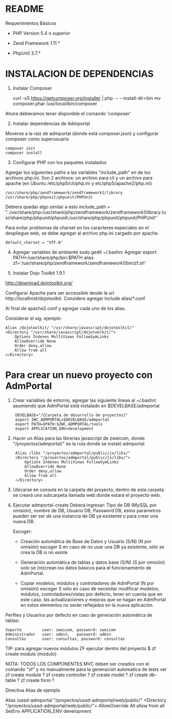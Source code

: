 README
======

Requerimientos Básicos

- PHP Version
5.4 o superior


- Zend Framework 1.11.*
- PhpUnit 3.7.*

INSTALACION DE DEPENDENCIAS
===========================

1. Instalar Composer

	curl -sS https://getcomposer.org/installer | php -- --install-dir=bin
	mv composer.phar /usr/local/bin/composer

Ahora debieramos tener disponible el comando 'composer'

2. Instalar dependencias de Admportal

Moverse a la raiz de admportal (donde está composer.json) y configurar composer como superusuario

	composer init
	composer install

3. Configurar PHP con los paquetes instalados
	
Agregar los siguientes paths
a las variables "include_path" en de los archivos php.ini. 
Son 2 archivos: un archivo para cli y un archivo para apache (en Ubuntu /etc/php5/cli/php.ini y etc/php5/apache2/php.ini)

	/usr/share/php/zendframework/zendframework1/library
	/usr/share/php/phpunit/phpunit/PHPUnit
	
Debiera quedar algo similar a esto
	include_path = ".:/usr/share/php:/usr/share/php/zendframework/zendframework1/library:/usr/share/php/phpunit/phpunit:/usr/share/php/phpunit/phpunit/PHPUnit"

	
Para evitar problemas de charset en los caracteres especiales en el despliegue web, se debe agregar 
al archivo php.ini cargado por apache.

	default_charset = "UTF-8" 

4. Agregar variables de ambiente
	sudo gedit ~/.bashrc
Agregar
	export PATH=/usr/share/php/bin:$PATH
	alias zf='/usr/share/php/zendframework/zendframework1/bin/zf.sh'

	
5. Instalar Dojo Toolkit 1.9.1

http://download.dojotoolkit.org/

Configurar Apache para ser accessible desde la url http://localhost/dojotoolkit. 
Considere agregar 
	Include alias/*.conf
	
Al final de apache2.conf y agregar cada uno de los alias.

Considerar el sig. ejemplo: 

	Alias /dojotoolkit/ "/usr/share/javascript/dojotoolkit/"
	<Directory "/usr/share/javascript/dojotoolkit/">
	    Options Indexes MultiViews FollowSymLinks
	    AllowOverride None
	    Order deny,allow
	    Allow from all
	</Directory>


Para crear un nuevo proyecto con AdmPortal
==========================================

1. Crear variables de entorno, agregar las siguiente líneas al ~/.bashrc asumiendo que AdmPortal está instalado en $DEVELBASE/admportal 

		DEVELBASE="/{Carpeta de desarrollo de proyectos}"
		export ZWC_ADMPORTAL=$DEVELBASE/admportal
		export PATH=$PATH:$ZWC_ADMPORTAL/tools  
		export APPLICATION_ENV=development

2. Hacer un Alias para las librerias javascript de zweicom, donde "/proyectos/admportal/" es la ruta donde se instaló admportal

        Alias /libs "/proyectos/admportal/public/js/libs/"
        <Directory "/proyectos/admportal/public/js/libs/">
            Options Indexes MultiViews FollowSymLinks
            AllowOverride None
            Order deny,allow
            Allow from all
        </Directory>

3. Ubicarse en consola en la carpeta del proyecto, dentro de esta carpeta se creará una subcarpeta llamada web donde estará el proyecto web.

4. Ejecutar admportal-create 
	Deberá ingresar: 
    Tipo de DB (MySQL por omisión), nombre de DB, Usuario DB, Password DB, 
    estos parámetros pueden ser ser de una instancia de DB ya existente o para crear una nueva DB.
    
   Escoger: 
    * Creación automática de Base de Datos y Usuario (S/N) (N por omisión) escoger S en caso de no usar una DB ya existente, sólo se crea la DB si no existe. 
    
    * Generación automática de tablas y datos base (S/N) (S por omisión) solo se (re)crean los datos básicos para el funcionamiento de AdmPortal.
    
    * Copiar modelos, módulos y controladores de AdmPortal (N por omisión) escoger S sólo en caso de necesitar modificar modelos, módulos, controladores/vistas por defecto,
         tener en cuenta que en este caso, las actualizaciones y mejoras que se hagan en AdmPortal en estos elementos no serán reflejados en la nueva aplicación.    


Perfiles y Usuarios por defecto en caso de generación automática de tablas:

    Soporte         user: zweicom, password: zweicom
    Administrador   user: admin,   password: admin
    Consultas       user: consultas, password: consultas


TIP: para agregar nuevos módulos ZF ejecutar dentro del proyecto
$ zf create module {módulo} 

NOTA: TODOS LOS COMPONENTES MVC deben ser creados con el comando "zf" y no manualmente para la generación
automatica de tests
ver
        zf create module  ?
        zf create controller ?
        zf create model ?
        zf create db-table ?
        zf create form ?

Directiva Alias de ejemplo

Alias /ussd-admportal "/proyectos/ussd-admportal/web/public/"
<Directory "/proyectos/ussd-admportal/web/public/">
    AllowOverride All
        allow from all
    SetEnv APPLICATION_ENV development
</Directory>

